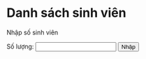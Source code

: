<html>
<head>
<h1> Danh sách sinh viên </h1>
</head>

  
<body>
<p>Nhập số sinh viên</p>
Số lượng: <input type="text" id="myText" value="">
<button onclick="myFunction()">Nhập</button>
<script>
function myFunction() {
var x = document.getElementById("myText").value;
document.getElementById("demo").innerHTML = x;
}
</script>

</body>
</html>
